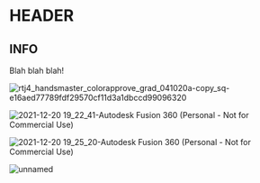 # HEADER
## INFO
Blah blah blah!

![rtj4_handsmaster_colorapprove_grad_041020a-copy_sq-e16aed77789fdf29570cf11d3a1dbccd99096320](https://user-images.githubusercontent.com/1091484/146866975-43479e48-74d6-4a3f-a591-fa01edb7a386.jpg)

![2021-12-20 19_22_41-Autodesk Fusion 360 (Personal - Not for Commercial Use)](https://user-images.githubusercontent.com/1091484/146866947-3479ca22-b61f-4a36-b88f-3153d6b256ea.png)

![2021-12-20 19_25_20-Autodesk Fusion 360 (Personal - Not for Commercial Use)](https://user-images.githubusercontent.com/1091484/146866961-3d6654c6-f705-449a-a1b9-0848bfb94f87.png)

![unnamed](https://user-images.githubusercontent.com/1091484/146867062-29a562be-fef1-4fc4-ab63-33cc69efc28d.jpg)
